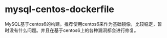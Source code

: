 # mysql-centos-dockerfile
MySQL基于centos6的构建。推荐使用centos6来作为基础镜像，比较稳定，暂时没有什么问题。并且在基于centos6上的各种漏洞都会进行修复。

